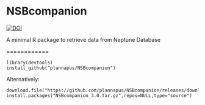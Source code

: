 NSBcompanion
============

[![DOI](https://zenodo.org/badge/DOI/10.5281/zenodo.5511908.svg)](https://doi.org/10.5281/zenodo.5511908)

A minimal R package to retrieve data from Neptune Database

============

    library(devtools)
    install_github("plannapus/NSBcompanion")

Alternatively:

    download.file("https://github.com/plannapus/NSBcompanion/releases/download/v3.0/NSBcompanion_3.0.tar.gz","NSBcompanion_3.0.tar.gz")
    install.packages("NSBcompanion_3.0.tar.gz",repos=NULL,type="source")
